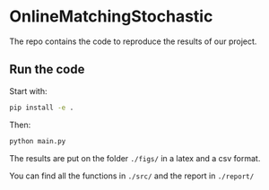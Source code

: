 # OnlineMatchingStochastic

The repo contains the code to reproduce the results of our project. 

## Run the code

Start with:

```bash
pip install -e .
```

Then:

```bash
python main.py
```

The results are put on the folder ``./figs/`` in a latex and a csv format.


You can find all the functions in ``./src/`` and the report in ``./report/``